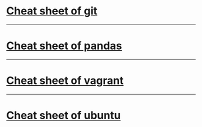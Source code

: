 # [Cheat sheet of git](git.md)
***
# [Cheat sheet of pandas](pandas.md)
***
# [Cheat sheet of vagrant](vagrant.md)
***
# [Cheat sheet of ubuntu](ubuntu.md)
